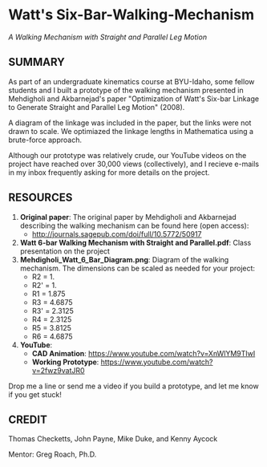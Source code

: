 # Watt's Six-Bar-Walking-Mechanism
*A Walking Mechanism with Straight and Parallel Leg Motion*

SUMMARY
-------
As part of an undergraduate kinematics course at BYU-Idaho, some fellow students and I built a prototype of the walking mechanism presented in Mehdigholi and Akbarnejad's paper "Optimization of Watt's Six-bar Linkage to Generate Straight and Parallel Leg Motion" (2008). 

A diagram of the linkage was included in the paper, but the links were not drawn to scale. We optimiazed the linkage lengths in Mathematica using a brute-force approach.

Although our prototype was relatively crude, our YouTube videos on the project have reached over 30,000 views (collectively), and I recieve e-mails in my inbox frequently asking for more details on the project.

RESOURCES
---------
1. **Original paper**: The original paper by Mehdigholi and Akbarnejad describing the walking mechanism can be found here (open access):
    * http://journals.sagepub.com/doi/full/10.5772/50917
2. **Watt 6-bar Walking Mechanism with Straight and Parallel.pdf**: Class presentation on the project
3. **Mehdigholi_Watt_6_Bar_Diagram.png**: Diagram of the walking mechanism. The dimensions can be scaled as needed for your project:
    * R2 = 1.
    * R2' = 1.
    * R1 = 1.875
    * R3 = 4.6875
    * R3' = 2.3125
    * R4 = 2.3125
    * R5 = 3.8125
    * R6 = 4.6875
4. **YouTube**:
    * **CAD Animation**: https://www.youtube.com/watch?v=XnWlYM9TIwI
    * **Working Prototype**: https://www.youtube.com/watch?v=2fwz9vatJR0

Drop me a line or send me a video if you build a prototype, and let me know if you get stuck!

CREDIT
------
Thomas Checketts, John Payne, Mike Duke, and Kenny Aycock

Mentor: Greg Roach, Ph.D.
